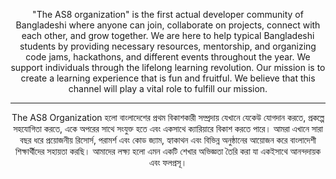 <p align="center">"The AS8 organization" is the first actual developer community of Bangladeshi where anyone can join, collaborate on projects, connect with each other, and grow together. We are here to help typical Bangladeshi students by providing necessary resources, mentorship, and organizing code jams, hackathons, and different events throughout the year. We support individuals through the lifelong learning revolution. Our mission is to create a learning experience that is fun and fruitful. We believe that this channel will play a vital role to fulfill our mission.</p> 

----------------

<p align="center">The AS8 Organization হলো বাংলাদেশের প্রথম বিকাশকারী সম্প্রদায় যেখানে যেকেউ যোগদান করতে, প্রকল্পে সহযোগিতা করতে, একে অপরের সাথে সংযুক্ত হতে এবং একসাথে ক্যারিয়ারে বিকাশ করতে পারে। আমরা এখানে সারা বছর ধরে প্রয়োজনীয় রিসোর্স, পরামর্শ এবং কোড জ্যাম, হ্যাকাথন এবং বিভিন্ন অনুষ্ঠানের আয়োজন করে বাংলাদেশী শিক্ষার্থীদের সহায়তা করছি।  আমাদের লক্ষ্য হলো এমন একটি শেখার অভিজ্ঞতা তৈরি করা যা একইসাথে আনন্দদায়ক এবং ফলপ্রসূ।</p>
